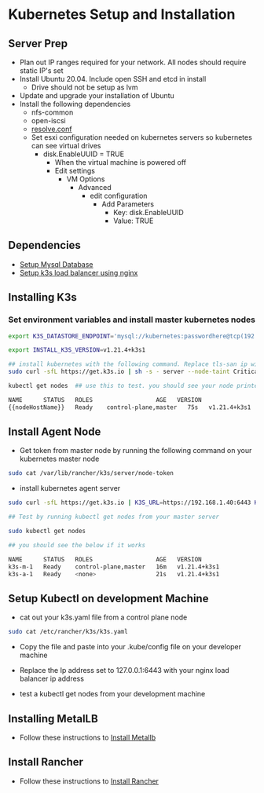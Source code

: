 # Kubernetes Setup and Installation

## Server Prep

- Plan out IP ranges required for your network. All nodes should require static IP's set
- Install Ubuntu 20.04. Include open SSH and etcd in install
  - Drive should not be setup as lvm
- Update and upgrade your installation of Ubuntu
- Install the following dependencies
  - nfs-common
  - open-iscsi
  - [resolve.conf](./configure-resolvconf.md)
  - Set esxi configuration needed on kubernetes servers so kubernetes can see virtual drives
    - disk.EnableUUID = TRUE
      - When the virtual machine is powered off
      - Edit settings
        - VM Options
          - Advanced
            - edit configuration
              - Add Parameters
                - Key: disk.EnableUUID
                - Value: TRUE

## Dependencies

- [Setup Mysql Database](./install-and-setup-mysqldb.md)
- [Setup k3s load balancer using nginx](./configure-nginx-k3s-lb.md)

## Installing K3s

### Set environment variables and install master kubernetes nodes

```bash
export K3S_DATASTORE_ENDPOINT='mysql://kubernetes:passwordhere@tcp(192.168.1.30:3306)/kubernetes'

export INSTALL_K3S_VERSION=v1.21.4+k3s1

## install kubernetes with the following command. Replace tls-san ip with the Ip address of previously setup nginx load balancer IP address and token with a random token string you will need to remember for all other master node installs
sudo curl -sfL https://get.k3s.io | sh -s - server --node-taint CriticalAddonsOnly=true:NoExecute --tls-san 192.168.1.40 --write-kubeconfig-mode 644 --disable traefik --disable servicelb --token="tokenHere"

kubectl get nodes  ## use this to test. you should see your node printed out as shown below

NAME      STATUS   ROLES                  AGE   VERSION
{{nodeHostName}}   Ready    control-plane,master   75s   v1.21.4+k3s1
```

## Install Agent Node

- Get token from master node by running the following command on your kubernetes master node

```bash
sudo cat /var/lib/rancher/k3s/server/node-token
```

- install kubernetes agent server

```bash
sudo curl -sfL https://get.k3s.io | K3S_URL=https://192.168.1.40:6443 K3S_TOKEN=somerandomtokenhere sh -

## Test by running kubectl get nodes from your master server

sudo kubectl get nodes

## you should see the below if it works

NAME      STATUS   ROLES                  AGE   VERSION
k3s-m-1   Ready    control-plane,master   16m   v1.21.4+k3s1
k3s-a-1   Ready    <none>                 21s   v1.21.4+k3s1

```

## Setup Kubectl on development Machine

- cat out your k3s.yaml file from a control plane node

```bash
sudo cat /etc/rancher/k3s/k3s.yaml
```

- Copy the file and paste into your .kube/config file on your developer machine
- Replace the Ip address set to 127.0.0.1:6443 with your nginx load balancer ip address

- test a kubectl get nodes from your development machine


## Installing MetalLB

- Follow these instructions to [Install Metallb](./install-configure-metallb.md)

## Install Rancher

- Follow these instructions to [Install Rancher](./install-configure-rancher.md)